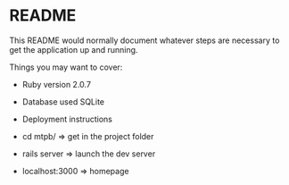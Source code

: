# README

This README would normally document whatever steps are necessary to get the
application up and running.

Things you may want to cover:

* Ruby version 2.0.7

* Database used SQLite

* Deployment instructions
* cd mtpb/ => get in the project folder
* rails server => launch the dev server
* localhost:3000 => homepage
